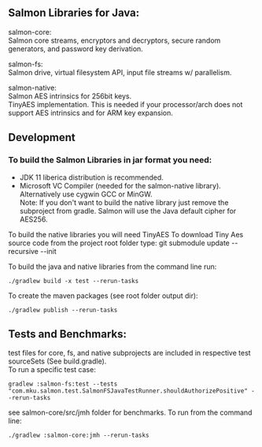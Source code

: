 ## Salmon Libraries for Java:    
  
salmon-core:    
Salmon core streams, encryptors and decryptors, secure random generators, and password key derivation.     
  
salmon-fs:  
Salmon drive, virtual filesystem API, input file streams w/ parallelism.    
  
salmon-native:  
Salmon AES intrinsics for 256bit keys.    
TinyAES implementation. This is needed if your processor/arch does not support AES intrinsics and for ARM key expansion.

## Development
  
### To build the Salmon Libraries in jar format you need:  
- JDK 11 liberica distribution is recommended.   
- Microsoft VC Compiler (needed for the salmon-native library). Alternatively use cygwin GCC or MinGW.  
Note: If you don't want to build the native library just remove the subproject from gradle.
Salmon will use the Java default cipher for AES256.   

To build the native libraries you will need TinyAES
To download Tiny Aes source code from the project root folder type:
git submodule update --recursive --init

To build the java and native libraries from the command line run:  
```
./gradlew build -x test --rerun-tasks
```

To create the maven packages (see root folder output dir):  
```
./gradlew publish --rerun-tasks  
```

## Tests and Benchmarks:  
test files for core, fs, and native subprojects are included in respective test sourceSets (See build.gradle).  
To run a specific test case:
```
gradlew :salmon-fs:test --tests "com.mku.salmon.test.SalmonFSJavaTestRunner.shouldAuthorizePositive" --rerun-tasks  
```

see salmon-core/src/jmh folder for benchmarks. To run from the command line:  

```
./gradlew :salmon-core:jmh --rerun-tasks  
```